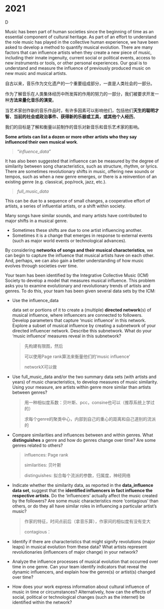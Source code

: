 # 2021



D

Music has been part of human societies since the beginning of time as an essential component of cultural heritage. As part of an effort to understand the role music has played in the collective human experience, we have been asked to develop a method to quantify musical evolution. There are many factors that can influence artists when they create a new piece of music, including their innate ingenuity, current social or political events, access to new instruments or tools, or other personal experiences. Our goal is to understand and measure the influence of previously produced music on new music and musical artists.



自古以来，音乐作为文化遗产的一个重要组成部分，一直是人类社会的一部分。

作为了解音乐在人类集体经历中所发挥的作用的努力的一部分，我们被要求开发一种**方法来量化音乐的演变**。

当艺术家创作新的音乐作品时，有许多因素可以影响他们，包括他们**天生的聪明才智、当前的社会或政治事件、获得新的乐器或工具，或其他个人经历**。

我们的目标是了解和衡量以前制作的音乐对新音乐和音乐艺术家的影响。



**Some artists can list a dozen or more other artists who they say influenced their own musical work**. 

> “*influence_data*”

It has also been suggested that influence can be measured by the degree of similarity between song characteristics, such as structure, rhythm, or lyrics. There are sometimes revolutionary shifts in music, offering new sounds or tempos, such as when a new genre emerges, or there is a reinvention of an existing genre (e.g. classical, pop/rock, jazz, etc.). 

> *full_music_data*

This can be due to a sequence of small changes, a cooperative effort of artists, a series of influential artists, or a shift within society.



Many songs have similar sounds, and many artists have contributed to major shifts in a musical genre. 

- Sometimes these shifts are due to one artist influencing another. 
- Sometimes it is a change that emerges in response to external events (such as major world events or technological advances). 

By considering **networks of songs and their musical characteristics**, we can begin to capture the influence that musical artists have on each other. And, perhaps, we can also gain a better understanding of how music evolves through societies over time.

Your team has been identified by the Integrative Collective Music (ICM) Society to develop a model that measures musical influence. This problem asks you to examine evolutionary and revolutionary trends of artists and genres. To do this, your team has been given several data sets by the ICM:





- Use the influence_data 

  data set or portions of it to create a (multiple) **directed network**(s) of musical influence, where influencers are connected to followers. Develop parameters that capture ‘music influence’ in this network. Explore a subset of musical influence by creating a subnetwork of your directed influencer network. Describe this subnetwork. What do your ‘music influence’ measures reveal in this subnetwork?

  > 先构建有限图，然后
  >
  > 可以使用Page rank算法来衡量他们的‘music influence’
  >
  > networkX可以做

- Use full_music_data and/or the two summary data sets (with artists and years) of music characteristics, to develop measures of music similarity. Using your measure, are artists within genre more similar than artists between genres?

  > 用一种相似度系数：贝叶斯、pcc，consine也可以（推荐系统上学过的）
  >
  > 求每个genre的聚类中心，内部到自己的重心的距离和自己道别的流派的

- Compare similarities and influences between and within genres. What **distinguishes** a genre and how do genres change over time? Are some genres related to others?

  > influences: Page rank
  >
  > similarities: 贝叶斯
  >
  > distinguishes: 拟合每个流派的参数，归属度，神经网络

- Indicate whether the similarity data, as reported in the **data_influence data set**, suggest that the **identified influencers in fact influence the respective artists**. Do the ‘influencers’ actually affect the music created by the followers? Are some music characteristics more ‘contagious’ than others, or do they all have similar roles in influencing a particular artist’s music?

  > 作家的特征，时间点前后（拿音乐算），作家间的相似度有没有变大
  >
  > 
  >
  > contagious：

- Identify if there are characteristics that might signify revolutions (major leaps) in musical evolution from these data? What artists represent revolutionaries (influencers of major change) in your network?

  > 

- Analyze the influence processes of musical evolution that occurred over time in one genre. Can your team identify indicators that reveal the dynamic influencers, and explain how the genre(s) or artist(s) changed over time?

  

- How does your work express information about cultural influence of music in time or circumstances? Alternatively, how can the effects of social, political or technological changes (such as the internet) be identified within the network?



